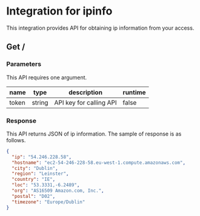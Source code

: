 # Integration for ipinfo
This integration provides API for obtaining ip information from your access.

## Get /
### Parameters
This API requires one argument.

| name | type | description | runtime |
| --- | --- | --- | --- |
| token | string | API key for calling API | false |

### Response
This API returns JSON of ip information.
The sample of response is as follows.
```JSON
{
  "ip": "54.246.228.58",
  "hostname": "ec2-54-246-228-58.eu-west-1.compute.amazonaws.com",
  "city": "Dublin",
  "region": "Leinster",
  "country": "IE",
  "loc": "53.3331,-6.2489",
  "org": "AS16509 Amazon.com, Inc.",
  "postal": "D02",
  "timezone": "Europe/Dublin"
}
```
